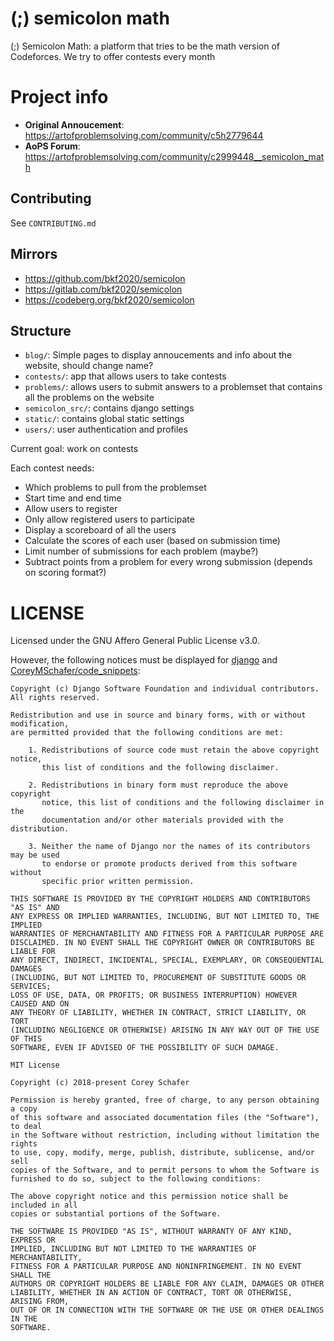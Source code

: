 # (;) semicolon math
(;) Semicolon Math: a platform that tries to be the math version of Codeforces. We try to offer contests every month

# Project info
- **Original Annoucement**: https://artofproblemsolving.com/community/c5h2779644
- **AoPS Forum**: https://artofproblemsolving.com/community/c2999448__semicolon_math

## Contributing
See `CONTRIBUTING.md`

## Mirrors
- https://github.com/bkf2020/semicolon
- https://gitlab.com/bkf2020/semicolon
- https://codeberg.org/bkf2020/semicolon

## Structure
- `blog/`: Simple pages to display annoucements and info about the website, should change name?
- `contests/`: app that allows users to take contests
- `problems/`: allows users to submit answers to a problemset that contains all the problems on the website
- `semicolon_src/`: contains django settings
- `static/`: contains global static settings
- `users/`: user authentication and profiles

Current goal: work on contests

Each contest needs:
- Which problems to pull from the problemset
- Start time and end time
- Allow users to register
- Only allow registered users to participate
- Display a scoreboard of all the users
- Calculate the scores of each user (based on submission time)
- Limit number of submissions for each problem (maybe?)
- Subtract points from a problem for every wrong submission (depends on scoring format?)

# LICENSE
Licensed under the GNU Affero General Public License v3.0.

However, the following notices must be displayed for [django](https://github.com/django/django) and
[CoreyMSchafer/code_snippets](https://github.com/CoreyMSchafer/code_snippets):
```
Copyright (c) Django Software Foundation and individual contributors.
All rights reserved.

Redistribution and use in source and binary forms, with or without modification,
are permitted provided that the following conditions are met:

    1. Redistributions of source code must retain the above copyright notice,
       this list of conditions and the following disclaimer.

    2. Redistributions in binary form must reproduce the above copyright
       notice, this list of conditions and the following disclaimer in the
       documentation and/or other materials provided with the distribution.

    3. Neither the name of Django nor the names of its contributors may be used
       to endorse or promote products derived from this software without
       specific prior written permission.

THIS SOFTWARE IS PROVIDED BY THE COPYRIGHT HOLDERS AND CONTRIBUTORS "AS IS" AND
ANY EXPRESS OR IMPLIED WARRANTIES, INCLUDING, BUT NOT LIMITED TO, THE IMPLIED
WARRANTIES OF MERCHANTABILITY AND FITNESS FOR A PARTICULAR PURPOSE ARE
DISCLAIMED. IN NO EVENT SHALL THE COPYRIGHT OWNER OR CONTRIBUTORS BE LIABLE FOR
ANY DIRECT, INDIRECT, INCIDENTAL, SPECIAL, EXEMPLARY, OR CONSEQUENTIAL DAMAGES
(INCLUDING, BUT NOT LIMITED TO, PROCUREMENT OF SUBSTITUTE GOODS OR SERVICES;
LOSS OF USE, DATA, OR PROFITS; OR BUSINESS INTERRUPTION) HOWEVER CAUSED AND ON
ANY THEORY OF LIABILITY, WHETHER IN CONTRACT, STRICT LIABILITY, OR TORT
(INCLUDING NEGLIGENCE OR OTHERWISE) ARISING IN ANY WAY OUT OF THE USE OF THIS
SOFTWARE, EVEN IF ADVISED OF THE POSSIBILITY OF SUCH DAMAGE.
```

```
MIT License

Copyright (c) 2018-present Corey Schafer

Permission is hereby granted, free of charge, to any person obtaining a copy
of this software and associated documentation files (the "Software"), to deal
in the Software without restriction, including without limitation the rights
to use, copy, modify, merge, publish, distribute, sublicense, and/or sell
copies of the Software, and to permit persons to whom the Software is
furnished to do so, subject to the following conditions:

The above copyright notice and this permission notice shall be included in all
copies or substantial portions of the Software.

THE SOFTWARE IS PROVIDED "AS IS", WITHOUT WARRANTY OF ANY KIND, EXPRESS OR
IMPLIED, INCLUDING BUT NOT LIMITED TO THE WARRANTIES OF MERCHANTABILITY,
FITNESS FOR A PARTICULAR PURPOSE AND NONINFRINGEMENT. IN NO EVENT SHALL THE
AUTHORS OR COPYRIGHT HOLDERS BE LIABLE FOR ANY CLAIM, DAMAGES OR OTHER
LIABILITY, WHETHER IN AN ACTION OF CONTRACT, TORT OR OTHERWISE, ARISING FROM,
OUT OF OR IN CONNECTION WITH THE SOFTWARE OR THE USE OR OTHER DEALINGS IN THE
SOFTWARE.
```
